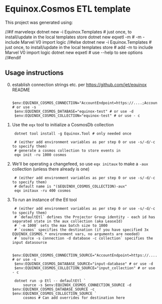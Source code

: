 # Equinox.Cosmos ETL template

This project was generated using:

//#if marveleqx
    dotnet new -i Equinox.Templates # just once, to install/update in the local templates store
    dotnet new eqxetl -m # -m - include Marvel V0 import logic
//#else
    dotnet new -i Equinox.Templates # just once, to install/update in the local templates store
    # add -m to include Marvel V0 import logic
    dotnet new eqxetl # use --help to see options
//#endif

## Usage instructions

0. establish connection strings etc. per https://github.com/jet/equinox README

        $env:EQUINOX_COSMOS_CONNECTION="AccountEndpoint=https://....;AccountKey=....=;" # or use -s
        $env:EQUINOX_COSMOS_DATABASE="equinox-test" # or use -d
        $env:EQUINOX_COSMOS_COLLECTION="equinox-test" # or use - c

1. Use the `eqx` tool to initialize a CosmosDb collection

        dotnet tool install -g Equinox.Tool # only needed once

        # (either add environment variables as per step 0 or use -s/-d/-c to specify them)
        # generate a cosmos collection to store events in
        eqx init -ru 1000 cosmos

2. We'll be operating a changefeed, so use `eqx initaux` to make a `-aux` collection (unless there already is one)

        # (either add environment variables as per step 0 or use -s/-d/-c to specify them)
        # default name is "($EQUINOX_COSMOS_COLLECTION)-aux"
        eqx initaux -ru 400 cosmos

3. To run an instance of the Etl tool

        # (either add environment variables as per step 0 or use -s/-d/-c to specify them)
        # `defaultEtl` defines the Projector Group identity - each id has separated state in the aux collection (aka LeaseId)
        # `-m 1000` sets the max batch size to 1000
        # `cosmos` specifies the destination (if you have specified 3x EQUINOX_COSMOS_* environment vars, no arguments are needed)
        # `source -s connection -d database -c collection` specifies the input datasource

        $env:EQUINOX_COSMOS_CONNECTION_SOURCE="AccountEndpoint=https://....;AccountKey=....=;" # or use -s
        $env:EQUINOX_COSMOS_DATABASE_SOURCE="input-database" # or use -d
        $env:EQUINOX_COSMOS_COLLECTION_SOURCE="input_collection" # or use - c

        dotnet run -p Etl -- defaultEtl `
            source -s $env:EQUINOX_COSMOS_CONNECTION_SOURCE -d $env:EQUINOX_COSMOS_DATABASE_SOURCE -c $env:EQUINOX_COSMOS_COLLECTION_SOURCE `
            cosmos # Can add overrides for destination here